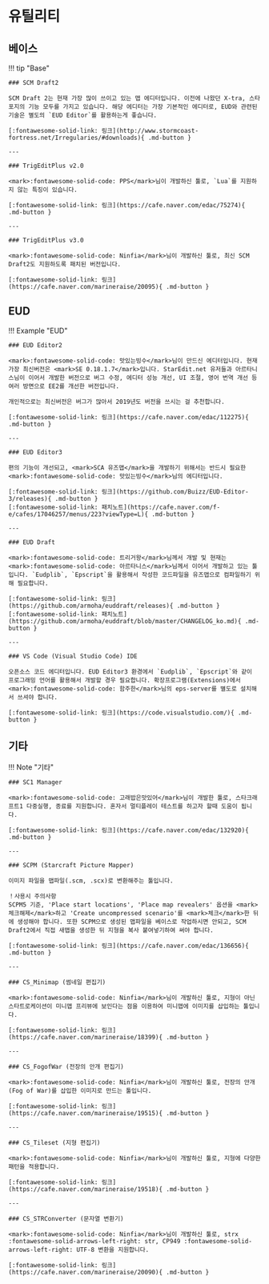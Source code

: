 # 유틸리티

## 베이스

!!! tip "Base"

    ### SCM Draft2
    
    SCM Draft 2는 현재 가장 많이 쓰이고 있는 맵 에디터입니다. 이전에 나왔던 X-tra, 스타포지의 기능 모두를 가지고 있습니다. 해당 에디터는 가장 기본적인 에디터로, EUD와 관련된 기술은 별도의 `EUD Editor`를 활용하는게 좋습니다.  

    [:fontawesome-solid-link: 링크](http://www.stormcoast-fortress.net/Irregularies/#downloads){ .md-button }

    ---

    ### TrigEditPlus v2.0

    <mark>:fontawesome-solid-code: PPS</mark>님이 개발하신 툴로, `Lua`를 지원하지 않는 특징이 있습니다.
    
    [:fontawesome-solid-link: 링크](https://cafe.naver.com/edac/75274){ .md-button }

    ---

    ### TrigEditPlus v3.0

    <mark>:fontawesome-solid-code: Ninfia</mark>님이 개발하신 툴로, 최신 SCM Draft2도 지원하도록 패치된 버전입니다.

    [:fontawesome-solid-link: 링크](https://cafe.naver.com/marineraise/20095){ .md-button }

## EUD

!!! Example "EUD"

    ### EUD Editor2

    <mark>:fontawesome-solid-code: 맛있는빙수</mark>님이 만드신 에디터입니다. 현재 가장 최신버전은 <mark>SE 0.18.1.7</mark>입니다. StarEdit.net 유저들과 아르타니스님이 이어서 개발한 버전으로 버그 수정, 에디터 성능 개선, UI 조절, 영어 번역 개선 등 여러 방면으로 EE2를 개선한 버전입니다.  

    개인적으로는 최신버전은 버그가 많아서 2019년도 버전을 쓰시는 걸 추천합니다.  
    
    [:fontawesome-solid-link: 링크](https://cafe.naver.com/edac/112275){ .md-button }

    ---

    ### EUD Editor3
    
    편의 기능이 개선되고, <mark>SCA 유즈맵</mark>을 개발하기 위해서는 반드시 필요한 <mark>:fontawesome-solid-code: 맛있는빙수</mark>님의 에디터입니다.  
    
    [:fontawesome-solid-link: 링크](https://github.com/Buizz/EUD-Editor-3/releases){ .md-button }
    [:fontawesome-solid-link: 패치노트](https://cafe.naver.com/f-e/cafes/17046257/menus/223?viewType=L){ .md-button }

    ---

    ### EUD Draft

    <mark>:fontawesome-solid-code: 트리거왕</mark>님께서 개발 및 현재는 <mark>:fontawesome-solid-code: 아르타니스</mark>님께서 이어서 개발하고 있는 툴입니다. `Eudplib`, `Epscript`을 활용해서 작성한 코드파일을 유즈맵으로 컴파일하기 위해 필요합니다.  
    
    [:fontawesome-solid-link: 링크](https://github.com/armoha/euddraft/releases){ .md-button }
    [:fontawesome-solid-link: 패치노트](https://github.com/armoha/euddraft/blob/master/CHANGELOG_ko.md){ .md-button }
    
    ---

    ### VS Code (Visual Studio Code) IDE

    오픈소스 코드 에디터입니다. EUD Editor3 환경에서 `Eudplib`, `Epscript`와 같이 프로그래밍 언어를 활용해서 개발할 경우 필요합니다. 확장프로그램(Extensions)에서 <mark>:fontawesome-solid-code: 함주한</mark>님의 eps-server를 별도로 설치해서 쓰셔야 합니다.  
    
    [:fontawesome-solid-link: 링크](https://code.visualstudio.com/){ .md-button }

## 기타

!!! Note "기타"

    ### SC1 Manager

    <mark>:fontawesome-solid-code: 고래밥은맛있어</mark>님이 개발한 툴로, 스타크래프트1 다중실행, 종료를 지원합니다. 혼자서 멀티플레이 테스트를 하고자 할때 도움이 됩니다.  
    
    [:fontawesome-solid-link: 링크](https://cafe.naver.com/edac/132920){ .md-button }

    ---

    ### SCPM (Starcraft Picture Mapper)

    이미지 파일을 맵파일(.scm, .scx)로 변환해주는 툴입니다.  
    
    ！사용시 주의사항  
    SCPM5 기준, 'Place start locations', 'Place map revealers' 옵션을 <mark>체크해제</mark>하고 'Create uncompressed scenario'를 <mark>체크</mark>한 뒤에 생성해야 합니다. 또한 SCPM으로 생성된 맵파일을 베이스로 작업하시면 안되고, SCM Draft2에서 직접 새맵을 생성한 뒤 지형을 복사 붙여넣기하여 써야 합니다.  
    
    [:fontawesome-solid-link: 링크](https://cafe.naver.com/edac/136656){ .md-button }

    ---

    ### CS_Minimap (썸네일 편집기)

    <mark>:fontawesome-solid-code: Ninfia</mark>님이 개발하신 툴로, 지형이 아닌 스타트로케이션이 미니맵 프리뷰에 보인다는 점을 이용하여 미니맵에 이미지를 삽입하는 툴입니다.

    [:fontawesome-solid-link: 링크](https://cafe.naver.com/marineraise/18399){ .md-button }

    ---
    
    ### CS_FogofWar (전장의 안개 편집기)

    <mark>:fontawesome-solid-code: Ninfia</mark>님이 개발하신 툴로, 전장의 안개 (Fog of War)를 삽입한 이미지로 만드는 툴입니다.

    [:fontawesome-solid-link: 링크](https://cafe.naver.com/marineraise/19515){ .md-button }
    
    ---    

    ### CS_Tileset (지형 편집기)

    <mark>:fontawesome-solid-code: Ninfia</mark>님이 개발하신 툴로, 지형에 다양한 패턴을 적용합니다.

    [:fontawesome-solid-link: 링크](https://cafe.naver.com/marineraise/19518){ .md-button }

    ---
    
    ### CS_STRConverter (문자열 변환기)
    
    <mark>:fontawesome-solid-code: Ninfia</mark>님이 개발하신 툴로, strx :fontawesome-solid-arrows-left-right: str, CP949 :fontawesome-solid-arrows-left-right: UTF-8 변환을 지원합니다.

    [:fontawesome-solid-link: 링크](https://cafe.naver.com/marineraise/20090){ .md-button }
    